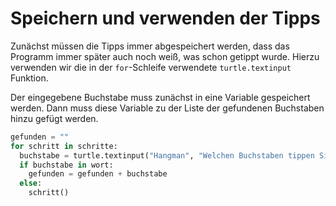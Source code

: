 


# Speichern und verwenden der Tipps

Zunächst müssen die Tipps immer abgespeichert werden, dass das Programm immer später auch noch weiß, was schon getippt wurde. Hierzu verwenden wir die in der `for`-Schleife verwendete `turtle.textinput` Funktion.

Der eingegebene Buchstabe muss zunächst in eine Variable gespeichert werden. Dann muss diese Variable zu der Liste der gefundenen Buchstaben hinzu gefügt werden.

```python
gefunden = ""
for schritt in schritte:
  buchstabe = turtle.textinput("Hangman", "Welchen Buchstaben tippen Sie?")
  if buchstabe in wort:
    gefunden = gefunden + buchstabe
  else:
    schritt()
```


